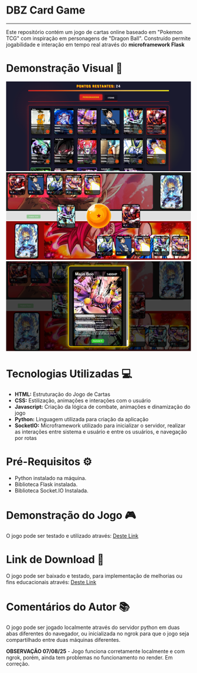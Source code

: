 # DBZ Card Game
---
Este repositório contém um jogo de cartas online baseado em "Pokemon TCG" com inspiração em personagens de "Dragon Ball". Construído permite jogabilidade e interação em tempo real através do **microframework Flask**

# Demonstração Visual 🔎
![seleção](img/selecao.png)
![jogabilidade](img/jogo.png)
![carta](img/carta.png)

# Tecnologias Utilizadas 💻
- **HTML:** Estruturação do Jogo de Cartas
- **CSS:** Estilização, animações e interações com o usuário
- **Javascript:** Criação da lógica de combate, animações e dinamização do jogo
- **Python:** Linguagem utilizada para criação da aplicação
- **SocketIO:** Microframework utilizado para inicializar o servidor, realizar as interações entre sistema e usuário e entre os usuários, e navegação por rotas

# Pré-Requisitos ⚙ 
- Python instalado na máquina.
- Biblioteca Flask instalada.
- Biblioteca Socket.IO Instalada.

# Demonstração do Jogo 🎮
O jogo pode ser testado e utilizado através: [Deste Link](https://dbz-card-game.onrender.com)

# Link de Download 💾
O jogo pode ser baixado e testado, para implementação de melhorias ou fins educacionais através: [Deste Link](https://downgit.github.io/#/home?url=https://github.com/carlossant77/dbz-card-game)

# Comentários do Autor 📚
O jogo pode ser jogado localmente através do servidor python em duas abas diferentes do navegador, ou inicializada no ngrok para que o jogo seja compartilhado entre duas máquinas diferentes.

**OBSERVAÇÃO 07/08/25** - Jogo funciona corretamente localmente e com ngrok, porém, ainda tem problemas no funcionamento no render. Em correção.
